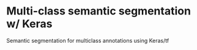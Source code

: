 # Multi-class semantic segmentation w/ Keras
Semantic segmentation for multiclass annotations using Keras/tf
